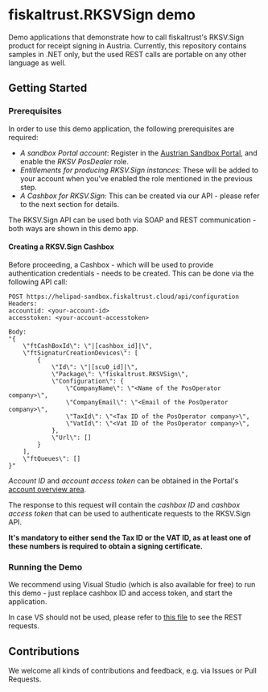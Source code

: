 # fiskaltrust.RKSVSign demo
Demo applications that demonstrate how to call fiskaltrust's RKSV.Sign product for receipt signing in Austria. Currently, this repository contains samples in .NET only, but the used REST calls are portable on any other language as well.

## Getting Started

### Prerequisites
In order to use this demo application, the following prerequisites are required:
- *A sandbox Portal account*: Register in the [Austrian Sandbox Portal](https://portal-sandbox.fiskaltrust.at), and enable the _RKSV PosDealer_ role.
- *Entitlements for producing RKSV.Sign instances*: These will be added to your account when you've enabled the role mentioned in the previous step.
- *A Cashbox for RKSV.Sign*: This can be created via our API - please refer to the next section for details.

The RKSV.Sign API can be used both via SOAP and REST communication - both ways are shown in this demo app.

#### Creating a RKSV.Sign Cashbox
Before proceeding, a Cashbox - which will be used to provide authentication credentials - needs to be created. This can be done via the following API call:

```
POST https://helipad-sandbox.fiskaltrust.cloud/api/configuration
Headers:
accountid: <your-account-id>
accesstoken: <your-account-accesstoken>

Body:
"{
    \"ftCashBoxId\": \"|[cashbox_id]|\",
    \"ftSignaturCreationDevices\": [
        {
            \"Id\": \"|[scu0_id]|\",
            \"Package\": \"fiskaltrust.RKSVSign\",
            \"Configuration\": {
                \"CompanyName\": \"<Name of the PosOperator company>\",
                \"CompanyEmail\": \"<Email of the PosOperator company>\",
                \"TaxId\": \"<Tax ID of the PosOperator company>\",
                \"VatId\": \"<Vat ID of the PosOperator company>\",
            },
            \"Url\": []
        }
    ],
    \"ftQueues\": []
}"
```

_Account ID_ and _account access token_ can be obtained in the Portal's [account overview area](https://portal-sandbox.fiskaltrust.at/AccountProfile).

The response to this request will contain the _cashbox ID_ and _cashbox access token_ that can be used to authenticate requests to the RKSV.Sign API.

**It's mandatory to either send the Tax ID or the VAT ID, as at least one of these numbers is required to obtain a signing certificate.**


### Running the Demo
We recommend using Visual Studio (which is also available for free) to run this demo - just replace cashbox ID and access token, and start the application.

In case VS should not be used, please refer to [this file](dotnet/fiskaltrust.RksvSign.Demo.Rest/RestRksvClient.cs) to see the REST requests.

## Contributions
We welcome all kinds of contributions and feedback, e.g. via Issues or Pull Requests. 
